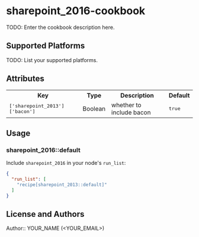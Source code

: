 # sharepoint_2016-cookbook

TODO: Enter the cookbook description here.

## Supported Platforms

TODO: List your supported platforms.

## Attributes

<table>
  <tr>
    <th>Key</th>
    <th>Type</th>
    <th>Description</th>
    <th>Default</th>
  </tr>
  <tr>
    <td><tt>['sharepoint_2013']['bacon']</tt></td>
    <td>Boolean</td>
    <td>whether to include bacon</td>
    <td><tt>true</tt></td>
  </tr>
</table>

## Usage

### sharepoint_2016::default

Include `sharepoint_2016` in your node's `run_list`:

```json
{
  "run_list": [
    "recipe[sharepoint_2013::default]"
  ]
}
```

## License and Authors

Author:: YOUR_NAME (<YOUR_EMAIL>)
